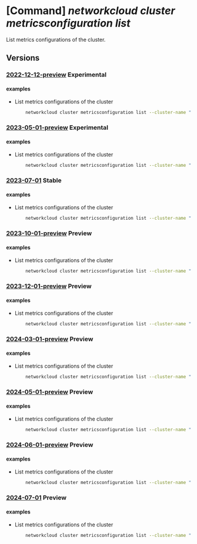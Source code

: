 # [Command] _networkcloud cluster metricsconfiguration list_

List metrics configurations of the cluster.

## Versions

### [2022-12-12-preview](/Resources/mgmt-plane/L3N1YnNjcmlwdGlvbnMve30vcmVzb3VyY2Vncm91cHMve30vcHJvdmlkZXJzL21pY3Jvc29mdC5uZXR3b3JrY2xvdWQvY2x1c3RlcnMve30vbWV0cmljc2NvbmZpZ3VyYXRpb25z/2022-12-12-preview.xml) **Experimental**

<!-- mgmt-plane /subscriptions/{}/resourcegroups/{}/providers/microsoft.networkcloud/clusters/{}/metricsconfigurations 2022-12-12-preview -->

#### examples

- List metrics configurations of the cluster
    ```bash
        networkcloud cluster metricsconfiguration list --cluster-name "clusterName" --resource-group "resourceGroupName"
    ```

### [2023-05-01-preview](/Resources/mgmt-plane/L3N1YnNjcmlwdGlvbnMve30vcmVzb3VyY2Vncm91cHMve30vcHJvdmlkZXJzL21pY3Jvc29mdC5uZXR3b3JrY2xvdWQvY2x1c3RlcnMve30vbWV0cmljc2NvbmZpZ3VyYXRpb25z/2023-05-01-preview.xml) **Experimental**

<!-- mgmt-plane /subscriptions/{}/resourcegroups/{}/providers/microsoft.networkcloud/clusters/{}/metricsconfigurations 2023-05-01-preview -->

#### examples

- List metrics configurations of the cluster
    ```bash
        networkcloud cluster metricsconfiguration list --cluster-name "clusterName" --resource-group "resourceGroupName"
    ```

### [2023-07-01](/Resources/mgmt-plane/L3N1YnNjcmlwdGlvbnMve30vcmVzb3VyY2Vncm91cHMve30vcHJvdmlkZXJzL21pY3Jvc29mdC5uZXR3b3JrY2xvdWQvY2x1c3RlcnMve30vbWV0cmljc2NvbmZpZ3VyYXRpb25z/2023-07-01.xml) **Stable**

<!-- mgmt-plane /subscriptions/{}/resourcegroups/{}/providers/microsoft.networkcloud/clusters/{}/metricsconfigurations 2023-07-01 -->

#### examples

- List metrics configurations of the cluster
    ```bash
        networkcloud cluster metricsconfiguration list --cluster-name "clusterName" --resource-group "resourceGroupName"
    ```

### [2023-10-01-preview](/Resources/mgmt-plane/L3N1YnNjcmlwdGlvbnMve30vcmVzb3VyY2Vncm91cHMve30vcHJvdmlkZXJzL21pY3Jvc29mdC5uZXR3b3JrY2xvdWQvY2x1c3RlcnMve30vbWV0cmljc2NvbmZpZ3VyYXRpb25z/2023-10-01-preview.xml) **Preview**

<!-- mgmt-plane /subscriptions/{}/resourcegroups/{}/providers/microsoft.networkcloud/clusters/{}/metricsconfigurations 2023-10-01-preview -->

#### examples

- List metrics configurations of the cluster
    ```bash
        networkcloud cluster metricsconfiguration list --cluster-name "clusterName" --resource-group "resourceGroupName"
    ```

### [2023-12-01-preview](/Resources/mgmt-plane/L3N1YnNjcmlwdGlvbnMve30vcmVzb3VyY2Vncm91cHMve30vcHJvdmlkZXJzL21pY3Jvc29mdC5uZXR3b3JrY2xvdWQvY2x1c3RlcnMve30vbWV0cmljc2NvbmZpZ3VyYXRpb25z/2023-12-01-preview.xml) **Preview**

<!-- mgmt-plane /subscriptions/{}/resourcegroups/{}/providers/microsoft.networkcloud/clusters/{}/metricsconfigurations 2023-12-01-preview -->

#### examples

- List metrics configurations of the cluster
    ```bash
        networkcloud cluster metricsconfiguration list --cluster-name "clusterName" --resource-group "resourceGroupName"
    ```

### [2024-03-01-preview](/Resources/mgmt-plane/L3N1YnNjcmlwdGlvbnMve30vcmVzb3VyY2Vncm91cHMve30vcHJvdmlkZXJzL21pY3Jvc29mdC5uZXR3b3JrY2xvdWQvY2x1c3RlcnMve30vbWV0cmljc2NvbmZpZ3VyYXRpb25z/2024-03-01-preview.xml) **Preview**

<!-- mgmt-plane /subscriptions/{}/resourcegroups/{}/providers/microsoft.networkcloud/clusters/{}/metricsconfigurations 2024-03-01-preview -->

#### examples

- List metrics configurations of the cluster
    ```bash
        networkcloud cluster metricsconfiguration list --cluster-name "clusterName" --resource-group "resourceGroupName"
    ```

### [2024-05-01-preview](/Resources/mgmt-plane/L3N1YnNjcmlwdGlvbnMve30vcmVzb3VyY2Vncm91cHMve30vcHJvdmlkZXJzL21pY3Jvc29mdC5uZXR3b3JrY2xvdWQvY2x1c3RlcnMve30vbWV0cmljc2NvbmZpZ3VyYXRpb25z/2024-05-01-preview.xml) **Preview**

<!-- mgmt-plane /subscriptions/{}/resourcegroups/{}/providers/microsoft.networkcloud/clusters/{}/metricsconfigurations 2024-05-01-preview -->

#### examples

- List metrics configurations of the cluster
    ```bash
        networkcloud cluster metricsconfiguration list --cluster-name "clusterName" --resource-group "resourceGroupName"
    ```

### [2024-06-01-preview](/Resources/mgmt-plane/L3N1YnNjcmlwdGlvbnMve30vcmVzb3VyY2Vncm91cHMve30vcHJvdmlkZXJzL21pY3Jvc29mdC5uZXR3b3JrY2xvdWQvY2x1c3RlcnMve30vbWV0cmljc2NvbmZpZ3VyYXRpb25z/2024-06-01-preview.xml) **Preview**

<!-- mgmt-plane /subscriptions/{}/resourcegroups/{}/providers/microsoft.networkcloud/clusters/{}/metricsconfigurations 2024-06-01-preview -->

#### examples

- List metrics configurations of the cluster
    ```bash
        networkcloud cluster metricsconfiguration list --cluster-name "clusterName" --resource-group "resourceGroupName"
    ```

### [2024-07-01](/Resources/mgmt-plane/L3N1YnNjcmlwdGlvbnMve30vcmVzb3VyY2Vncm91cHMve30vcHJvdmlkZXJzL21pY3Jvc29mdC5uZXR3b3JrY2xvdWQvY2x1c3RlcnMve30vbWV0cmljc2NvbmZpZ3VyYXRpb25z/2024-07-01.xml) **Preview**

<!-- mgmt-plane /subscriptions/{}/resourcegroups/{}/providers/microsoft.networkcloud/clusters/{}/metricsconfigurations 2024-07-01 -->

#### examples

- List metrics configurations of the cluster
    ```bash
        networkcloud cluster metricsconfiguration list --cluster-name "clusterName" --resource-group "resourceGroupName"
    ```
